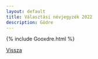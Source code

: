 ```yaml
---
layout: default
title: Választási névjegyzék 2022
description: Gödre
---
```


{% include Gooxdre.html %}

[Vissza](./)